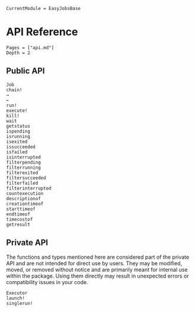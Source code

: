 ```@meta
CurrentModule = EasyJobsBase
```

# API Reference

```@contents
Pages = ["api.md"]
Depth = 2
```

## Public API

```@docs
Job
chain!
→
←
run!
execute!
kill!
wait
getstatus
ispending
isrunning
isexited
issucceeded
isfailed
isinterrupted
filterpending
filterrunning
filterexited
filtersucceeded
filterfailed
filterinterrupted
countexecution
descriptionof
creationtimeof
starttimeof
endtimeof
timecostof
getresult
```

## Private API

The functions and types mentioned here are considered part of the private API and are not
intended for direct use by users. They may be modified, moved, or removed without notice and
are primarily meant for internal use within the package. Using them directly may result in
unexpected errors or compatibility issues in your code.

```@docs
Executor
launch!
singlerun!
```
